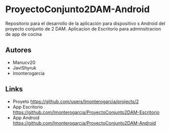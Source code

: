 # ProyectoConjunto2DAM-Android
Repositorio para el desarrollo de la aplicación para dispositivo s Android del proyecto conjunto de 2 DAM.
Aplicacion de Escritorio para adminsitracion de app de cocina

## Autores
- Manucv20
- JaviShyruk
- lmonterogarcia

## Links
*  Proyeto https://github.com/users/lmonterogarcia/projects/2
*  App Escritorio https://github.com/lmonterogarcia/ProyectoConjunto2DAM-Escritorio
*  App Android https://github.com/lmonterogarcia/ProyectoConjunto2DAM-Android

